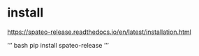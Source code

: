 # install
https://spateo-release.readthedocs.io/en/latest/installation.html

’’’ bash
pip install spateo-release
’’’
